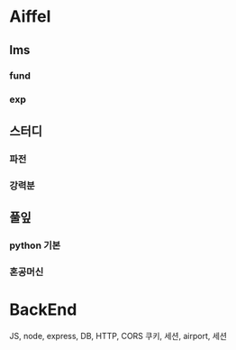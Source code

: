 # Aiffel
## lms
### fund

### exp
## 스터디
### 파전
### 강력분
## 풀잎
### python 기본
### 혼공머신
# BackEnd
JS, node, express, DB, HTTP, CORS
쿠키, 세션, airport, 세션
